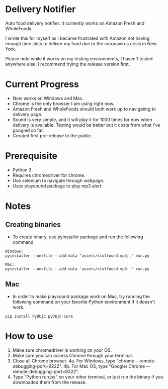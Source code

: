 # Delivery Notifier
Auto food delivery notifier. It currently works on Amazon Fresh and WholeFoods.

I wrote this for myself as I became frustrated with Amazon not having enough time slots to deliver my food due to the coronavirus crisis in New York.

Please note while it works on my testing environments, I haven't tested anywhere else.
I recommend trying the release version first.

# Current Progress

- Now works on Windows and Mac.
- Chrome is the only browser I am using right now.
- Amazon Fresh and WholeFoods should both work up to navigating to delivery page.
- Sound is very simple, and it will play it for 1000 times for now when delivery is available. Texting would be better but it costs from what I've googled so far.
- Created first pre-release to the public.

# Prerequisite

- Python 3
- Requires chromedriver for chrome.
- Use selenium to navigate through webpage.
- Uses playsound package to play mp3 alert.

# Notes

## Creating binaries
- To create binary, use pyinstaller package and run the following command

```
Windows:
pyinstaller --onefile --add-data "assets/slotfound.mp3;." run.py

Mac:
pyinstaller --onefile --add-data 'assets/slotfound.mp3:.' run.py
```
## Mac

- In order to make playsound package work on Mac, try running the following command on your favorite Python environment if it doesn't work.
```
pip install PyObjC pyObjC-core
```

# How to use

1. Make sure chromedriver is working on your OS.
2. Make sure you can access Chrome through your terminal.
3. Close all Chrome browser.
4a. For Windows, type "chrome --remote-debugging-port=9222".
4b. For Mac OS, type "Google\ Chrome --remote-debugging-port=9222".
5. Type "Python run.py" on your other terminal, or just run the binary if you downloaded them from the release.
